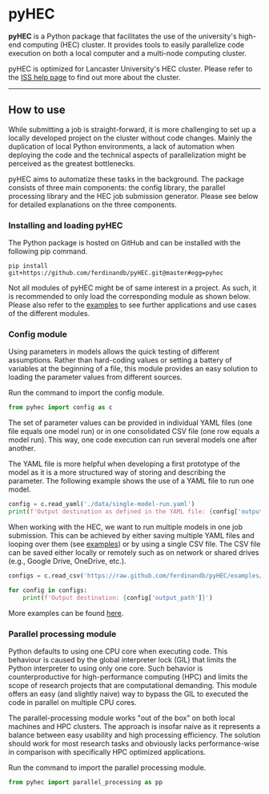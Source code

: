 # pyHEC
**pyHEC** is a Python package that facilitates the use of the university's high-end computing (HEC) cluster. It provides tools to easily parallelize code execution on both a local computer and a multi-node computing cluster.

pyHEC is optimized for Lancaster University's HEC cluster. Please refer to the [ISS help page](https://answers.lancaster.ac.uk/display/ISS/High+End+Computing+(HEC)+help) to find out more about the cluster.

---

## How to use
While submitting a job is straight-forward, it is more challenging to set up a locally developed project on the cluster without code changes. Mainly the duplication of local Python environments, a lack of automation when deploying the code and the technical aspects of parallelization might be perceived as the greatest bottlenecks. 

pyHEC aims to automatize these tasks in the background. The package consists of three main components: the config library, the parallel processing library and the HEC job submission generator. Please see below for detailed explanations on the three components.

### Installing and loading pyHEC

The Python package is hosted on GitHub and can be installed with the following pip command.

````shell script
pip install git+https://github.com/ferdinandb/pyHEC.git@master#egg=pyhec
````

Not all modules of pyHEC might be of same interest in a project. As such, it is recommended to only load the corresponding module as shown below. Please also refer to the [examples](https://github.com/ferdinandb/pyHEC/#) to see further applications and use cases of the different modules.

### Config module

Using parameters in models allows the quick testing of different assumptions. Rather than hard-coding values or setting a battery of variables at the beginning of a file, this module provides an easy solution to loading the parameter values from different sources. 

Run the command to import the config module.

````python
from pyhec import config as c
````

The set of parameter values can be provided in individual YAML files (one file equals one model run) or in one consolidated CSV file (one row equals a model run). This way, one code execution can run several models one after another.

The YAML file is more helpful when developing a first prototype of the model as it is a more structured way of storing and describing the parameter. The following example shows the use of a YAML file to run one model.

````python
config = c.read_yaml('./data/single-model-run.yaml')
print(f'Output destination as defined in the YAML file: {config['output_path']}')
````

When working with the HEC, we want to run multiple models in one job submission. This can be achieved by either saving multiple YAML files and looping over them (see [examples](https://github.com/ferdinandb/pyHEC/#)) or by using a single CSV file. The CSV file can be saved either locally or remotely such as on network or shared drives (e.g., Google Drive, OneDrive, etc.).

````python
configs = c.read_csv('https://raw.github.com/ferdinandb/pyHEC/examples/config/data/')

for config in configs:
    print(f'Output destination: {config['output_path']}')
````

More examples can be found [here](https://github.com/ferdinandb/pyHEC/#).


### Parallel processing module

Python defaults to using one CPU core when executing code. This behaviour is caused by the global interpreter lock (GIL) that limits the Python interpreter to using only one core. Such behavior is counterproductive for high-performance computing (HPC) and limits the scope of research projects that are computational demanding. This module offers an easy (and slightly naive) way to bypass the GIL to executed the code in parallel on multiple CPU cores.

The parallel-processing module works "out of the box" on both local machines and HPC clusters. The approach is insofar naive as it represents a balance between easy usability and high processing efficiency. The solution should work for most research tasks and obviously lacks performance-wise in comparison with specifically HPC optimized applications.

Run the command to import the parallel processing module.

````python
from pyhec import parallel_processing as pp
````


